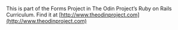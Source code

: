 
This is part of the Forms Project in The Odin Project’s Ruby on Rails Curriculum. 
Find it at [http://www.theodinproject.com](http://www.theodinproject.com)